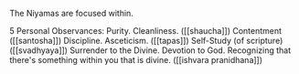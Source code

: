 The Niyamas are focused within.

5 Personal Observances:
	Purity. Cleanliness. ([[shaucha]])
	Contentment ([[santosha]])
	Discipline. Asceticism. ([[tapas]])
	Self-Study (of scripture) ([[svadhyaya]])
	Surrender to the Divine. Devotion to God. Recognizing that there's something within you that is divine. ([[ishvara pranidhana]])